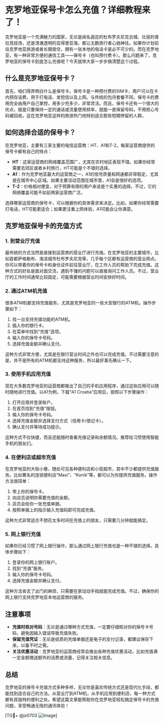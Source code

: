 # 克罗地亚保号卡怎么充值？详细教程来了！

克罗地亚是一个充满魅力的国家，无论是闻名遐迩的杜布罗夫尼克古城、壮丽的普拉竞技场，还是清澈透明的亚得里亚海，都让无数旅行者心驰神往。如果你计划前往克罗地亚旅游或者长期居住，拥有一张本地的电话卡是必不可少的。而在克罗地亚，有一种非常方便的通信工具——保号卡（也叫预付费卡）。那么问题来了，克罗地亚的保号卡到底怎么充值呢？今天就带大家一步步搞清楚这个过程。

## 什么是克罗地亚保号卡？

首先，咱们得弄明白什么是保号卡。保号卡是一种预付费的SIM卡，用户可以在卡内预存话费，用于打电话、发短信以及上网。与传统的包月套餐不同，保号卡的费用完全由用户自己掌控，用多少充多少，非常灵活。而且，保号卡还有一个很大的优点，就是只要保持一定的通话或流量使用频率，就能一直保留号码，不用担心号码被回收。这在克罗地亚这样的旅游热门地特别适合那些短期停留的人群。

## 如何选择合适的保号卡？

在克罗地亚，主要有三家主要的电信运营商：HT、A1和T-2。每家运营商提供的保号卡都有自己的特点：

- **HT**：这家运营商的网络覆盖范围广，尤其在农村地区表现不错。如果你经常需要去郊区或者乡村旅行，HT可能是个不错的选择。
- **A1**：作为克罗地亚最大的运营商之一，A1的信号质量和网速都非常稳定，尤其是在城市中心区域。如果主要活动范围在城市里，A1会是很好的选项。
- **T-2**：价格相对便宜，对于预算有限的用户来说是个实惠的选择。不过，它的网络覆盖可能不如前两家运营商广泛。

选择哪家运营商的保号卡，可以根据你的具体需求来决定。比如，如果你经常需要打电话，HT可能更适合；如果更注重上网体验，A1可能会让你满意。

## 克罗地亚保号卡的充值方式

### 1. 到营业厅充值

最传统的方式当然是直接到运营商的营业厅进行充值。在克罗地亚的主要城市，比如首都萨格勒布、海滨城市杜布罗夫尼克等，几乎每个区都有运营商的营业网点。你可以带着你的保号卡和身份证件前往营业厅，在工作人员的帮助下完成充值。这种方式的好处是面对面交流，遇到不懂的问题可以直接询问工作人员。不过，营业厅的工作时间通常比较固定，可能需要根据营业时间安排好时间。

### 2. 通过ATM机充值

很多ATM机都支持充值服务，尤其是克罗地亚的一些大型银行的ATM机。操作步骤如下：

1. 找一台支持充值功能的ATM机。
2. 插入你的银行卡。
3. 在菜单中找到“充值”选项。
4. 输入你的保号卡号码。
5. 选择充值金额并确认支付。

这种方式非常方便，尤其是在银行营业时间之外也可以完成充值。不过需要注意的是，并不是所有的ATM机都支持这种服务，所以最好事先确认一下。

### 3. 使用手机应用充值

现在大多数克罗地亚的运营商都推出了自己的手机应用程序，通过这些应用可以随时随地进行充值。以A1为例，下载“A1 Croatia”应用后，按照以下步骤操作：

1. 打开应用并登录账户。
2. 在首页找到“充值”按钮。
3. 输入你的保号卡号码。
4. 选择充值金额并选择支付方式（信用卡/借记卡）。
5. 确认支付并等待成功提示。

这种方式不仅快捷，而且还能随时查看充值记录和余额情况。推荐给习惯使用智能手机的朋友们。

### 4. 在便利店或超市充值

在克罗地亚的大街小巷，随处可见各种便利店和小型超市，其中不少都提供充值服务。比如著名的连锁便利店“Maxi”、“Konik”等，都可以为你提供充值服务。操作方法很简单：

1. 带上你的保号卡。
2. 向店员说明你需要充值的金额。
3. 店员会给你一张充值单据。
4. 按照单据上的指示输入充值码即可完成充值。

这种方式非常适合不想花太多时间在充值上的朋友，只需要几分钟就能搞定。

### 5. 网上银行充值

如果你已经习惯了网上银行操作，那么通过网上银行充值也是一种不错的选择。具体步骤如下：

1. 登录你的网上银行账户。
2. 找到“充值”服务。
3. 输入你的保号卡号码。
4. 选择充值金额并确认支付。

这种方法省去了出门的麻烦，只需要在家动动手指就能完成充值。不过，确保你的网上银行支持克罗地亚本地运营商的服务。

## 注意事项

- **充值时核对号码**：无论是通过哪种方式充值，一定要仔细核对你的保号卡号码，避免因输入错误导致充值失败。
- **保留充值凭证**：无论是纸质的充值单据还是电子的支付记录，都建议保存下来，以备不时之需。
- **关注优惠活动**：克罗地亚的运营商经常会推出各种充值优惠活动，比如充值满一定金额赠送额外的话费或流量，记得关注相关信息。

## 总结

克罗地亚的保号卡充值方式多种多样，无论你是喜欢传统方式还是现代化手段，都能找到适合自己的方法。从营业厅到ATM机，从手机应用到便利店，每一种方式都有其独特的便利之处。希望这篇文章能帮助你在克罗地亚轻松搞定保号卡的充值问题，享受畅通无阻的通讯体验！

[TG💪+ @jx0703 ![Image](https://github.com/user-attachments/assets/dbca1d08-cadb-493c-b0ec-ad6f7a83f270)]